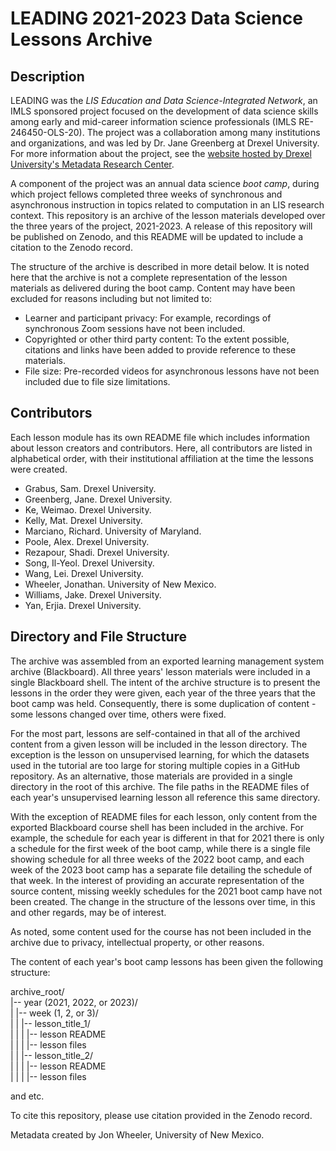 # LEADING 2021-2023 Data Science Lessons Archive

## Description

LEADING was the *LIS Education and Data Science-Integrated Network*, an IMLS sponsored project focused on the development of data science skills among early and mid-career information science professionals (IMLS RE-246450-OLS-20). The project was a collaboration among many institutions and organizations, and was led by Dr. Jane Greenberg at Drexel University. For more information about the project, see the [website hosted by Drexel University's Metadata Research Center](https://mrc.cci.drexel.edu/leading/).

A component of the project was an annual data science *boot camp*, during which project fellows completed three weeks of synchronous and asynchronous instruction in topics related to computation in an LIS research context. This repository is an archive of the lesson materials developed over the three years of the project, 2021-2023. A release of this repository will be published on Zenodo, and this README will be updated to include a citation to the Zenodo record.

The structure of the archive is described in more detail below. It is noted here that the archive is not a complete representation of the lesson materials as delivered during the boot camp. Content may have been excluded for reasons including but not limited to:

- Learner and participant privacy: For example, recordings of synchronous Zoom sessions have not been included.
- Copyrighted or other third party content: To the extent possible, citations and links have been added to provide reference to these materials.
- File size: Pre-recorded videos for asynchronous lessons have not been included due to file size limitations.

## Contributors

Each lesson module has its own README file which includes information about lesson creators and contributors. Here, all contributors are listed in alphabetical order, with their institutional affiliation at the time the lessons were created.

- Grabus, Sam. Drexel University.
- Greenberg, Jane. Drexel University.
- Ke, Weimao. Drexel University.
- Kelly, Mat. Drexel University.
- Marciano, Richard. University of Maryland.
- Poole, Alex. Drexel University.
- Rezapour, Shadi. Drexel University.
- Song, Il-Yeol. Drexel University.
- Wang, Lei. Drexel University.
- Wheeler, Jonathan. University of New Mexico.
- Williams, Jake. Drexel University.
- Yan, Erjia. Drexel University.

## Directory and File Structure

The archive was assembled from an exported learning management system archive (Blackboard). All three years' lesson materials were included in a single Blackboard shell. The intent of the archive structure is to present the lessons in the order they were given, each year of the three years that the boot camp was held. Consequently, there is some duplication of content - some lessons changed over time, others were fixed. 

For the most part, lessons are self-contained in that all of the archived content from a given lesson will be included in the lesson directory. The exception is the lesson on unsupervised learning, for which the datasets used in the tutorial are too large for storing multiple copies in a GitHub repository. As an alternative, those materials are provided in a single directory in the root of this archive. The file paths in the README files of each year's unsupervised learning lesson all reference this same directory.

With the exception of README files for each lesson, only content from the exported Blackboard course shell has been included in the archive. For example, the schedule for each year is different in that for 2021 there is only a schedule for the first week of the boot camp, while there is a single file showing schedule for all three weeks of the 2022 boot camp, and each week of the 2023 boot camp has a separate file detailing the schedule of that week. In the interest of providing an accurate representation of the source content, missing weekly schedules for the 2021 boot camp have not been created. The change in the structure of the lessons over time, in this and other regards, may be of interest.

As noted, some content used for the course has not been included in the archive due to privacy, intellectual property, or other reasons.

The content of each year's boot camp lessons has been given the following structure:

archive_root/  
|-- year (2021, 2022, or 2023)/  
|   |-- week (1, 2, or 3)/  
|   |   |-- lesson_title_1/  
|   |   |   |-- lesson README  
|   |   |   |-- lesson files  
|   |   |-- lesson_title_2/  
|   |   |   |-- lesson README  
|   |   |   |-- lesson files  

and etc.

To cite this repository, please use citation provided in the Zenodo record.

Metadata created by Jon Wheeler, University of New Mexico.








